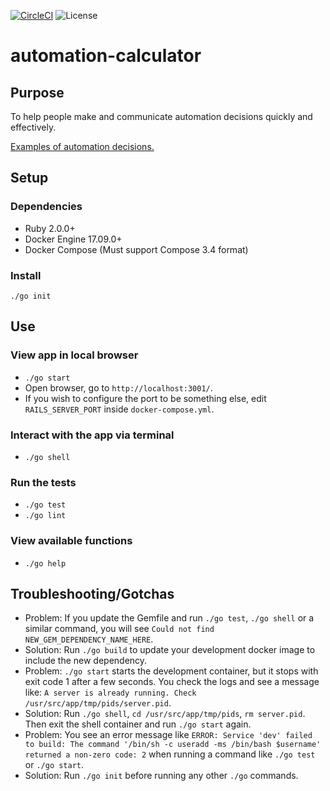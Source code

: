 [![CircleCI](https://circleci.com/gh/team-automation-calculator/automation-calculator/tree/master.svg?style=shield&circle-token=b5937e6c3aa7290dc6425381ce5be7ea98a027bb)](https://circleci.com/gh/team-automation-calculator/automation-calculator/tree/master) ![License](https://img.shields.io/badge/license-mit-blue.svg)

# automation-calculator

## Purpose

To help people make and communicate automation decisions quickly and effectively. 

[Examples of automation decisions.](https://github.com/team-automation-calculator/automation-calculator/blob/master/About.md)

## Setup
### Dependencies
* Ruby 2.0.0+
* Docker Engine 17.09.0+
* Docker Compose (Must support Compose 3.4 format)

### Install
`./go init`

## Use

### View app in local browser
* `./go start`
* Open browser, go to `http://localhost:3001/`.
* If you wish to configure the port to be something else, edit `RAILS_SERVER_PORT` inside `docker-compose.yml`.

### Interact with the app via terminal
* `./go shell`

### Run the tests
* `./go test`
* `./go lint`

### View available functions
* `./go help`

## Troubleshooting/Gotchas

* Problem: If you update the Gemfile and run `./go test`, `./go shell` or a similar command, you will see `Could not find NEW_GEM_DEPENDENCY_NAME_HERE`.
* Solution: Run `./go build` to update your development docker image to include the new dependency.
* Problem: `./go start` starts the development container, but it stops with exit code 1 after a few seconds. You check the logs and see a message like: `A server is already running. Check /usr/src/app/tmp/pids/server.pid`. 
* Solution: Run `./go shell`, `cd /usr/src/app/tmp/pids`, `rm server.pid`. Then exit the shell container and run `./go start` again.
* Problem: You see an error message like `ERROR: Service 'dev' failed to build: The command '/bin/sh -c useradd -ms /bin/bash $username' returned a non-zero code: 2` when running a command like `./go test` or `./go start`. 
* Solution: Run `./go init` before running any other `./go` commands. 
